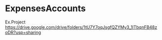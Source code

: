 # ExpensesAccounts
Ex.Project
https://drive.google.com/drive/folders/1tU7Y7oqJsgfQZYMy3_1lTbqnFB48zoDR?usp=sharing
